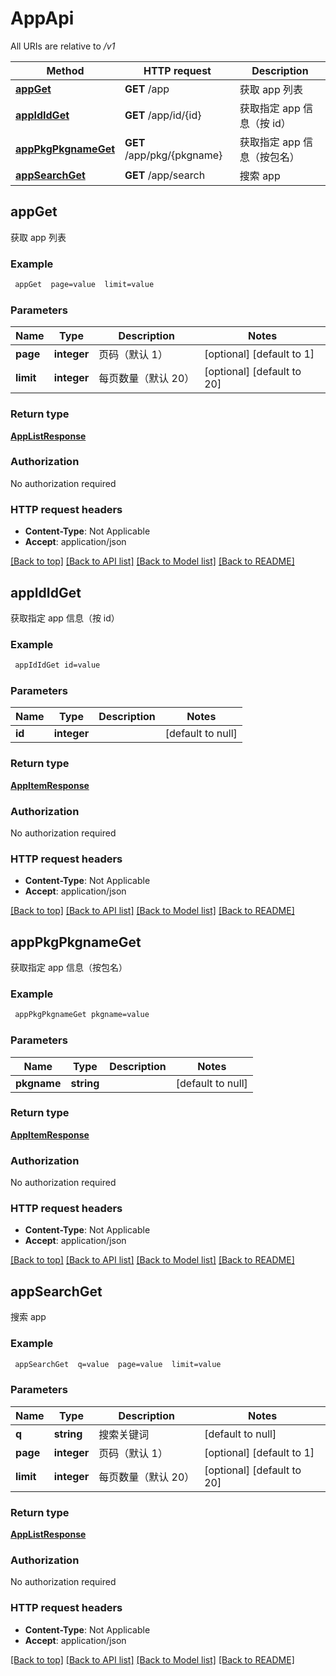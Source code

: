 # AppApi

All URIs are relative to */v1*

Method | HTTP request | Description
------------- | ------------- | -------------
[**appGet**](AppApi.md#appGet) | **GET** /app | 获取 app 列表
[**appIdIdGet**](AppApi.md#appIdIdGet) | **GET** /app/id/{id} | 获取指定 app 信息（按 id）
[**appPkgPkgnameGet**](AppApi.md#appPkgPkgnameGet) | **GET** /app/pkg/{pkgname} | 获取指定 app 信息（按包名）
[**appSearchGet**](AppApi.md#appSearchGet) | **GET** /app/search | 搜索 app



## appGet

获取 app 列表

### Example

```bash
 appGet  page=value  limit=value
```

### Parameters


Name | Type | Description  | Notes
------------- | ------------- | ------------- | -------------
 **page** | **integer** | 页码（默认 1） | [optional] [default to 1]
 **limit** | **integer** | 每页数量（默认 20） | [optional] [default to 20]

### Return type

[**AppListResponse**](AppListResponse.md)

### Authorization

No authorization required

### HTTP request headers

- **Content-Type**: Not Applicable
- **Accept**: application/json

[[Back to top]](#) [[Back to API list]](../README.md#documentation-for-api-endpoints) [[Back to Model list]](../README.md#documentation-for-models) [[Back to README]](../README.md)


## appIdIdGet

获取指定 app 信息（按 id）

### Example

```bash
 appIdIdGet id=value
```

### Parameters


Name | Type | Description  | Notes
------------- | ------------- | ------------- | -------------
 **id** | **integer** |  | [default to null]

### Return type

[**AppItemResponse**](AppItemResponse.md)

### Authorization

No authorization required

### HTTP request headers

- **Content-Type**: Not Applicable
- **Accept**: application/json

[[Back to top]](#) [[Back to API list]](../README.md#documentation-for-api-endpoints) [[Back to Model list]](../README.md#documentation-for-models) [[Back to README]](../README.md)


## appPkgPkgnameGet

获取指定 app 信息（按包名）

### Example

```bash
 appPkgPkgnameGet pkgname=value
```

### Parameters


Name | Type | Description  | Notes
------------- | ------------- | ------------- | -------------
 **pkgname** | **string** |  | [default to null]

### Return type

[**AppItemResponse**](AppItemResponse.md)

### Authorization

No authorization required

### HTTP request headers

- **Content-Type**: Not Applicable
- **Accept**: application/json

[[Back to top]](#) [[Back to API list]](../README.md#documentation-for-api-endpoints) [[Back to Model list]](../README.md#documentation-for-models) [[Back to README]](../README.md)


## appSearchGet

搜索 app

### Example

```bash
 appSearchGet  q=value  page=value  limit=value
```

### Parameters


Name | Type | Description  | Notes
------------- | ------------- | ------------- | -------------
 **q** | **string** | 搜索关键词 | [default to null]
 **page** | **integer** | 页码（默认 1） | [optional] [default to 1]
 **limit** | **integer** | 每页数量（默认 20） | [optional] [default to 20]

### Return type

[**AppListResponse**](AppListResponse.md)

### Authorization

No authorization required

### HTTP request headers

- **Content-Type**: Not Applicable
- **Accept**: application/json

[[Back to top]](#) [[Back to API list]](../README.md#documentation-for-api-endpoints) [[Back to Model list]](../README.md#documentation-for-models) [[Back to README]](../README.md)

